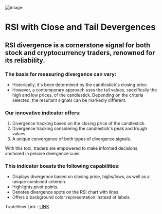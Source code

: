 ![image](https://github.com/kinadog/RSI-with-Close-and-Tail-Divergences/assets/65751092/ae2f79ba-51d9-4d4c-8d84-be5832039152)



# RSI with Close and Tail Devergences

## RSI divergence is a cornerstone signal for both stock and cryptocurrency traders, renowned for its reliability.

### The basis for measuring divergence can vary:

- Historically, it's been determined by the candlestick's closing price.
- However, a contemporary approach uses the tail values, specifically the high and low prices, of the candlestick.
Depending on the criteria selected, the resultant signals can be markedly different.

### Our innovative indicator offers:

1. Divergence tracking based on the closing price of the candlestick.
2. Divergence tracking considering the candlestick's peak and trough values.
3. A unique convergence of both types of divergence signals.

With this tool, traders are empowered to make informed decisions, anchored in precise divergence cues.


### This indicator boasts the following capabilities:

- Displays divergence based on closing price, highs/lows, as well as a unique combined criterion.
- Highlights pivot points.
- Denotes divergence spots on the RSI chart with lines.
- Offers a background color representation instead of labels.

TradeView Link : [LINK](https://kr.tradingview.com/script/3WpWIfVy/)
